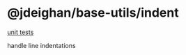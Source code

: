 @jdeighan/base-utils/indent
===========================

[unit tests](../test/indent.test.coffee)

handle line indentations

